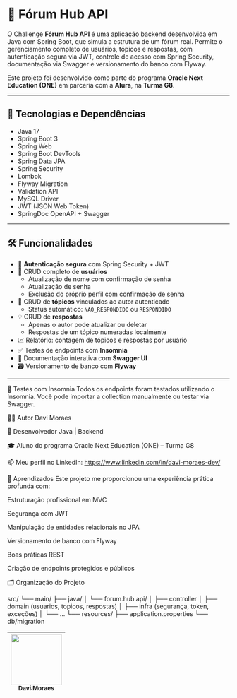 # 📘 Fórum Hub API

O Challenge **Fórum Hub API** é uma aplicação backend desenvolvida em Java com Spring Boot, que simula a estrutura de um fórum real. Permite o gerenciamento completo de usuários, tópicos e respostas, com autenticação segura via JWT, controle de acesso com Spring Security, documentação via Swagger e versionamento do banco com Flyway.

Este projeto foi desenvolvido como parte do programa **Oracle Next Education (ONE)** em parceria com a **Alura**, na **Turma G8**.

---

## 🚀 Tecnologias e Dependências

- Java 17
- Spring Boot 3
- Spring Web
- Spring Boot DevTools
- Spring Data JPA
- Spring Security
- Lombok
- Flyway Migration
- Validation API
- MySQL Driver
- JWT (JSON Web Token)
- SpringDoc OpenAPI + Swagger

---

## 🛠️ Funcionalidades

- 🔐 **Autenticação segura** com Spring Security + JWT
- 👤 CRUD completo de **usuários**
  - Atualização de nome com confirmação de senha
  - Atualização de senha
  - Exclusão do próprio perfil com confirmação de senha
- 💬 CRUD de **tópicos** vinculados ao autor autenticado
  - Status automático: `NAO_RESPONDIDO` ou `RESPONDIDO`
- 💡 CRUD de **respostas**
  - Apenas o autor pode atualizar ou deletar
  - Respostas de um tópico numeradas localmente
- 📈 Relatório: contagem de tópicos e respostas por usuário
- ✅ Testes de endpoints com **Insomnia**
- 🧪 Documentação interativa com **Swagger UI**
- 🗃️ Versionamento de banco com **Flyway**

---

🧪 Testes com Insomnia
Todos os endpoints foram testados utilizando o Insomnia. Você pode importar a collection manualmente ou testar via Swagger.

🧑‍💻 Autor
Davi Moraes

💼 Desenvolvedor Java | Backend

🎓 Aluno do programa Oracle Next Education (ONE) – Turma G8

📫 Meu perfil no LinkedIn: https://www.linkedin.com/in/davi-moraes-dev/

🧠 Aprendizados
Este projeto me proporcionou uma experiência prática profunda com:

Estruturação profissional em MVC

Segurança com JWT

Manipulação de entidades relacionais no JPA

Versionamento de banco com Flyway

Boas práticas REST

Criação de endpoints protegidos e públicos

🗂️ Organização do Projeto

src/
 └── main/
     ├── java/
     │   └── forum.hub.api/
     │       ├── controller
     │       ├── domain (usuarios, topicos, respostas)
     │       ├── infra (segurança, token, exceções)
     │       └── ...
     └── resources/
         ├── application.properties
         └── db/migration

| [<img loading="lazy" src="https://avatars.githubusercontent.com/u/195828744?v=4" width=115><br><sub>Davi Moraes</sub>](https://github.com/WiiinchesteR)
| :---: |


